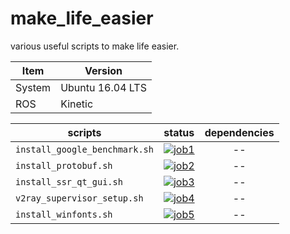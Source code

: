 # make_life_easier
various useful scripts to make life easier.

| Item | Version  |  
| ------ | ------ |  
| System | Ubuntu 16.04 LTS |  
| ROS    | Kinetic     |  




| scripts | status  | dependencies |
| ------ | ------ | :------: |
| `install_google_benchmark.sh` | [![job1][1]][0] | -- |
| `install_protobuf.sh`    | [![job2][2]][0]  |  -- |
| `install_ssr_qt_gui.sh`    | [![job3][3]][0]  | -- |
| `v2ray_supervisor_setup.sh`    | [![job4][4]][0]  | -- |
| `install_winfonts.sh`    | [![job5][5]][0]  | -- |


[0]: https://travis-ci.com/yuzhangbit/make_life_easier
[1]: https://travis-matrix-badges.herokuapp.com/repos/yuzhangbit/make_life_easier/branches/master/1
[2]: https://travis-matrix-badges.herokuapp.com/repos/yuzhangbit/make_life_easier/branches/master/2
[3]: https://travis-matrix-badges.herokuapp.com/repos/yuzhangbit/make_life_easier/branches/master/3
[4]: https://travis-matrix-badges.herokuapp.com/repos/yuzhangbit/make_life_easier/branches/master/4
[5]: https://travis-matrix-badges.herokuapp.com/repos/yuzhangbit/make_life_easier/branches/master/5
